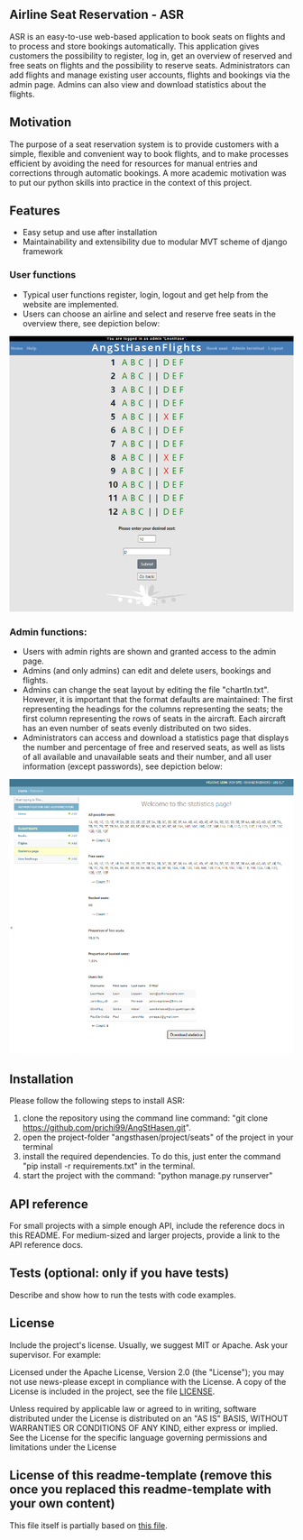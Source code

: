 ## Airline Seat Reservation - ASR
ASR is an easy-to-use web-based application to book seats on flights and to process and store bookings automatically. 
This application gives customers the possibility to register, log in, get an overview of reserved and free seats on flights and the possibility to reserve seats.
Administrators can add flights and manage existing user accounts, flights and bookings via the admin page. Admins can also view and download statistics about the flights.

## Motivation
The purpose of a seat reservation system is to provide customers with a simple, flexible and convenient way to book flights, and to make processes efficient by avoiding the need for resources for manual entries and corrections through automatic bookings.
A more academic motivation was to put our python skills into practice in the context of this project.
 
## Features
- Easy setup and use after installation
- Maintainability and extensibility due to modular MVT scheme of django framework

### User functions
- Typical user functions register, login, logout and get help from the website are implemented.
- Users can choose an airline and select and reserve free seats in the overview there, see depiction below:

![](./flightseats/static/img/images/book_seat.png)

### Admin functions:
- Users with admin rights are shown and granted access to the admin page.
- Admins (and only admins) can edit and delete users, bookings and flights.
- Admins can change the seat layout by editing the file "chartIn.txt". 
However, it is important that the format defaults are maintained: The first representing the headings for the columns representing the seats; the first column representing the rows of seats in the aircraft. Each aircraft has an even number of seats evenly distributed on two sides.
- Administrators can access and download a statistics page that displays the number and percentage of free and reserved seats, as well as lists of all available and unavailable seats and their number, and all user information (except passwords), see depiction below:

![](./flightseats/static/img/images/show_stats.png)

## Installation
Please follow the following steps to install ASR:
1. clone the repository using the command line command: "git clone https://github.com/prichi99/AngStHasen.git".
2. open the project-folder "angsthasen/project/seats" of the project in your terminal
3. install the required dependencies. To do this, just enter the command "pip install -r requirements.txt" in the terminal.
4. start the project with the command: "python manage.py runserver"

## API reference
For small projects with a simple enough API, include the reference docs in this README. For medium-sized and larger projects, provide a link to the API reference docs.

## Tests (optional: only if you have tests)
Describe and show how to run the tests with code examples.

## License
Include the project's license. Usually, we suggest MIT or Apache. Ask your supervisor. For example:

Licensed under the Apache License, Version 2.0 (the "License"); you may not use news-please except in compliance with the License. A copy of the License is included in the project, see the file [LICENSE](LICENSE).

Unless required by applicable law or agreed to in writing, software distributed under the License is distributed on an "AS IS" BASIS, WITHOUT WARRANTIES OR CONDITIONS OF ANY KIND, either express or implied. See the License for the specific language governing permissions and limitations under the License

## License of this readme-template (remove this once you replaced this readme-template with your own content)
This file itself is partially based on [this file](https://gist.github.com/sujinleeme/ec1f50bb0b6081a0adcf9dd84f4e6271).
